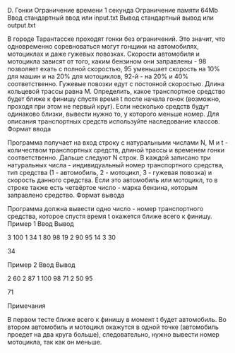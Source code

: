 
D. Гонки
Ограничение времени 	1 секунда
Ограничение памяти 	64Mb
Ввод 	стандартный ввод или input.txt
Вывод 	стандартный вывод или output.txt

В городе Тарантасске проходят гонки без ограничений. Это значит, что одновременно соревноваться могут гонщики на автомобилях, мотоциклах и даже гужевых повозках. Скорости автомобиля и мотоцикла зависят от того, каким бензином они заправлены - 98 позволяет ехать с полной скоростью, 95 уменьшает скорость на 10% для машин и на 20% для мотоциклов, 92-й - на 20% и 40% соответственно. Гужевые повозки едут с постояной скоростью.
Длина кольцевой трассы равна M. Определить, какое транспортное средство будет ближе к финишу спустя время t после начала гонок (возможно, проходя при этом не первый круг). Если несколько средств будут одинаково близки, вывести нужно то, у которого меньше номер. Для описания транспортных средств используйте наследование классов.
Формат ввода

Программа получает на вход строку с натуральными числами N, M и t - количеством транспортных средств, длиной трассы и временем гонки соответственно.
Дальше следуют N строк. В каждой записано три натуральных числа - индивидуальный номер транспортного средства, тип средства (1 - автомобиль, 2 - мотоцикл, 3 - гужевая повозка) и скорость данного средства. Если это автомобиль или мотоцикл, то в строке также есть четвёртое число - марка бензина, которым заправлено средство.
Формат вывода

Программа должна вывести одно число - номер транспортного средства, которое спустя время t окажется ближе всего к финишу.
Пример 1
Ввод
Вывод

3 100 1
34 1 80 98
19 2 90 95
14 3 30

	

34

Пример 2
Ввод
Вывод

2 60 2
87 1 100 98
71 2 50 95

	

71

Примечания

В первом тесте ближе всего к финишу в момент t будет автомобиль. Во втором автомобиль и мотоцикл окажутся в одной точке (автомобиль проедет на два круга больше), следовательно, нужно вывести номер мотоцикла, так как он меньше. 